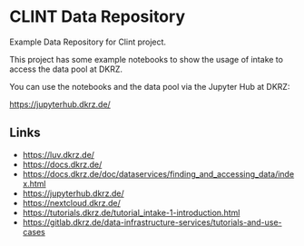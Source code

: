 # CLINT Data Repository

Example Data Repository for Clint project.

This project has some example notebooks to show the usage of intake to access the data pool at DKRZ.

You can use the notebooks and the data pool via the Jupyter Hub at DKRZ:

https://jupyterhub.dkrz.de/

## Links

* https://luv.dkrz.de/
* https://docs.dkrz.de/
* https://docs.dkrz.de/doc/dataservices/finding_and_accessing_data/index.html
* https://jupyterhub.dkrz.de/
* https://nextcloud.dkrz.de/
* https://tutorials.dkrz.de/tutorial_intake-1-introduction.html
* https://gitlab.dkrz.de/data-infrastructure-services/tutorials-and-use-cases
